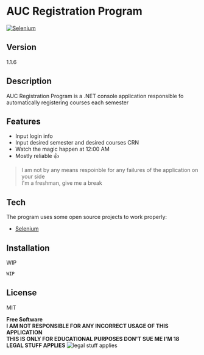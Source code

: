 # AUC Registration Program
[![Selenium](https://avatars.githubusercontent.com/u/983927?s=200&v=4)](https://www.selenium.dev/)
## Version
1.1.6
<br /> 
 
## Description
AUC Registration Program is a .NET console application responsible fo automatically registering courses each semester

## Features

- Input login info
- Input desired semester and desired courses CRN
- Watch the magic happen at 12:00 AM
- Mostly reliable 👍

> I am not by any means respoinble for any failures of the application on your side <br />
> I'm a freshman, give me a break


## Tech

The program uses some open source projects to work properly:

- [Selenium]


## Installation

WIP

```sh
WIP
```

## License

MIT

**Free Software**<br />
**I AM NOT RESPONSIBLE FOR ANY INCORRECT USAGE OF THIS APPLICATION** <br />
**THIS IS ONLY FOR EDUCATIONAL PURPOSES DON'T SUE ME I'M 18** <br />
**LEGAL STUFF APPLIES**
![legal stuff applies](https://i.imgur.com/kM8Pp3g.png)

[//]: # (These are reference links used in the body of this note and get stripped out when the markdown processor does its job. There is no need to format nicely because it shouldn't be seen. Thanks SO - http://stackoverflow.com/questions/4823468/store-comments-in-markdown-syntax)

   [Selenium]: <https://github.com/SeleniumHQ/selenium>
